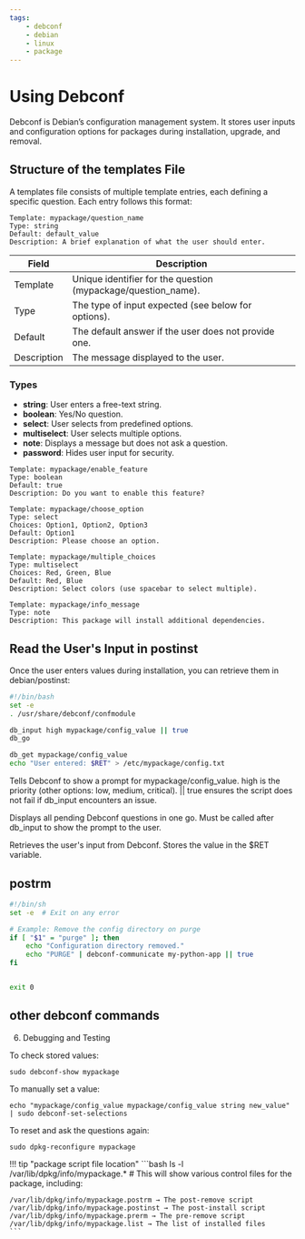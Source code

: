 ```yaml
---
tags:
    - debconf
    - debian
    - linux
    - package
---
```


# Using Debconf

Debconf is Debian’s configuration management system. It stores user inputs and configuration options for packages during installation, upgrade, and removal.

## Structure of the templates File

A templates file consists of multiple template entries, each defining a specific question. Each entry follows this format:

```
Template: mypackage/question_name
Type: string
Default: default_value
Description: A brief explanation of what the user should enter.
```

|Field |	Description |
| ---- | -------------  |
|Template | Unique identifier for the question (mypackage/question_name). |
|Type | The type of input expected (see below for options). |
|Default |	The default answer if the user does not provide one. |
|Description |	The message displayed to the user. |

### Types

- **string**:	User enters a free-text string.
- **boolean**:	Yes/No question.
- **select**:	User selects from predefined options.
- **multiselect**:	User selects multiple options.
- **note**:	Displays a message but does not ask a question.
- **password**:	Hides user input for security.


```title="Boolean (Yes/No)"
Template: mypackage/enable_feature
Type: boolean
Default: true
Description: Do you want to enable this feature?
```


``` title="Select (Multiple Choices)"
Template: mypackage/choose_option
Type: select
Choices: Option1, Option2, Option3
Default: Option1
Description: Please choose an option.
```

``` title="Multiselect (Multiple Selections)"
Template: mypackage/multiple_choices
Type: multiselect
Choices: Red, Green, Blue
Default: Red, Blue
Description: Select colors (use spacebar to select multiple).
```

```title="Note (Just a Message, No Input)"
Template: mypackage/info_message
Type: note
Description: This package will install additional dependencies.
```


## Read the User's Input in postinst

Once the user enters values during installation, you can retrieve them in debian/postinst:

```bash title="postinst"
#!/bin/bash
set -e
. /usr/share/debconf/confmodule

db_input high mypackage/config_value || true
db_go

db_get mypackage/config_value
echo "User entered: $RET" > /etc/mypackage/config.txt
```

Tells Debconf to show a prompt for mypackage/config_value.
high is the priority (other options: low, medium, critical).
|| true ensures the script does not fail if db_input encounters an issue.


Displays all pending Debconf questions in one go.
Must be called after db_input to show the prompt to the user.

Retrieves the user's input from Debconf.
Stores the value in the $RET variable.

## postrm
```bash title="postrm"
#!/bin/sh
set -e  # Exit on any error

# Example: Remove the config directory on purge
if [ "$1" = "purge" ]; then
    echo "Configuration directory removed."
    echo "PURGE" | debconf-communicate my-python-app || true
fi


exit 0
```

## other debconf commands
6. Debugging and Testing

To check stored values:

```
sudo debconf-show mypackage
```

To manually set a value:
```
echo "mypackage/config_value mypackage/config_value string new_value" | sudo debconf-set-selections
```

To reset and ask the questions again:
```
sudo dpkg-reconfigure mypackage
```



!!! tip "package script file location"
    ```bash
    ls -l /var/lib/dpkg/info/mypackage.*
    #
    This will show various control files for the package, including:

    /var/lib/dpkg/info/mypackage.postrm → The post-remove script
    /var/lib/dpkg/info/mypackage.postinst → The post-install script
    /var/lib/dpkg/info/mypackage.prerm → The pre-remove script
    /var/lib/dpkg/info/mypackage.list → The list of installed files
    ```